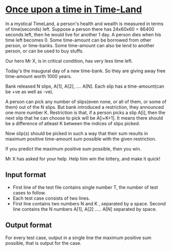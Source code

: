 # [Once upon a time in Time-Land][link]

In a mystical TimeLand, a person's health and wealth is measured in terms of time(seconds) left. Suppose a person there has 24x60x60 = 86400 seconds left, then he would live for another 1 day. A person dies when his time left becomes 0. Some time-amount can be borrowed from other person, or time-banks. Some time-amount can also be lend to another person, or can be used to buy stuffs.

Our hero Mr X, is in critical condition, has very less time left.

Today's the inaugural day of a new time-bank. So they are giving away free time-amount worth 1000 years.

Bank released N slips, A[1], A[2], .... A[N]. Each slip has a time-amount(can be +ve as well as -ve).

A person can pick any number of slips(even none, or all of them, or some of them) out of the N slips. But bank introduced a restriction, they announced one more number K. Restriction is that, if a person picks a slip A[i], then the next slip that he can choose to pick will be A[i+K+1]. It means there should be a difference of atleast K between the indices of slips picked.

Now slip(s) should be picked in such a way that their sum results in maximum positive time-amount sum possible with the given restriction.

If you predict the maximum positive sum possible, then you win.

Mr X has asked for your help. Help him win the lottery, and make it quick!

## Input format

- First line of the test file contains single number T, the number of test cases to follow.
- Each test case consists of two lines.
- First line contains two numbers N and K , separated by a space. Second line contains the N numbers A[1], A[2] ..... A[N] separated by space.

## Output format

For every test case, output in a single line the maximum positive sum possible, that is output for the case.

[link]: https://www.hackerearth.com/practice/algorithms/dynamic-programming/introduction-to-dynamic-programming-1/practice-problems/algorithm/once-upon-a-time-in-time-land/
